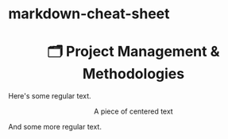 # markdown-cheat-sheet

<h1 style="text-align: center;">🗂️ Project Management & Methodologies</h1>

Here's some regular text.
<p style="text-align: center;">A piece of centered text</p>
And some more regular text.
